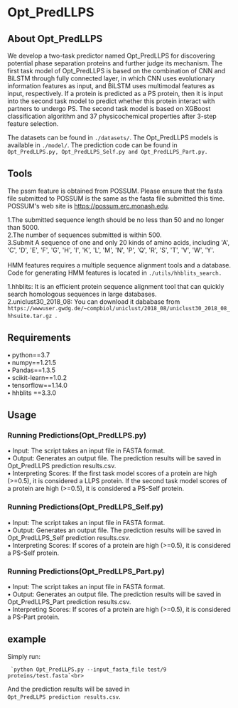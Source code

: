 # Opt_PredLLPS
## About Opt_PredLLPS
We develop a two-task predictor named Opt_PredLLPS for discovering potential phase separation proteins and further judge its mechanism. The first task model of Opt_PredLLPS is based on the combination of CNN and BiLSTM through fully connected layer, in which CNN uses evolutionary information features as input, and BiLSTM uses multimodal features as input, respectively. If a protein is predicted as a PS protein, then it is input into the second task model to predict whether this protein interact with partners to undergo PS. The second task model is based on XGBoost classification algorithm and 37 physicochemical properties after 3-step feature selection.

The datasets can be found in `./datasets/`. The Opt_PredLLPS models is available in `./model/`. The prediction code can be found in` Opt_PredLLPS.py, Opt_PredLLPS_Self.py and Opt_PredLLPS_Part.py.`

## Tools<bar>
The pssm feature is obtained from POSSUM. Please ensure that the fasta file submitted to POSSUM is the same as the fasta file submitted this time. POSSUM's web site is https://possum.erc.monash.edu.

 1.The submitted sequence length should be no less than 50 and no longer than 5000.<br>
 2.The number of sequences submitted is within 500.<br>
 3.Submit A sequence of one and only 20 kinds of amino acids, including 'A', 'C', 'D', 'E', 'F', 'G', 'H', 'I', 'K', 'L', 'M', 'N', 'P', 'Q', 'R', 'S', 'T', 'V', 'W', 'Y'.<br>
<br>
HMM features requires a multiple sequence alignment tools and a database. Code for generating HMM features is located in `./utils/hhblits_search.`

1.hhblits: It is an efficient protein sequence alignment tool that can quickly search homologous sequences in large databases.<br>
2.uniclust30_2018_08: You can download it dababase from `https://wwwuser.gwdg.de/~compbiol/uniclust/2018_08/uniclust30_2018_08_hhsuite.tar.gz `.<br>

## Requirements<bar>
**•** python==3.7<br>
**•** numpy==1.21.5<br>
**•** Pandas==1.3.5<br>
**•** scikit-learn==1.0.2<br>
**•** tensorflow==1.14.0<br>
**•** hhblits ==3.3.0<br>

## Usage
### Running Predictions(Opt_PredLLPS.py)
• Input: The script takes an input file in FASTA format.<br>
• Output: Generates an output file. The prediction results will be saved in Opt_PredLLPS prediction results.csv.<br>
• Interpreting Scores: If the first task model scores of a protein are high (>=0.5), it is considered a LLPS protein. If the second task model scores of a protein are high (>=0.5), it is considered a PS-Self protein.<br>

### Running Predictions(Opt_PredLLPS_Self.py)
• Input: The script takes an input file in FASTA format.<br>
• Output: Generates an output file. The prediction results will be saved in Opt_PredLLPS_Self prediction results.csv.<br>
• Interpreting Scores: If scores of a protein are high (>=0.5), it is considered a PS-Self protein.<br>

### Running Predictions(Opt_PredLLPS_Part.py)
• Input: The script takes an input file in FASTA format.<br>
• Output: Generates an output file. The prediction results will be saved in Opt_PredLLPS_Part prediction results.csv.<br>
• Interpreting Scores: If scores of a protein are high (>=0.5), it is considered a PS-Part protein.<br>

## example
Simply run:<br>
```
 `python Opt_PredLLPS.py --input_fasta_file test/9 proteins/test.fasta`<br>
```
And the prediction results will be saved in<br>
 `Opt_PredLLPS prediction results.csv`.
